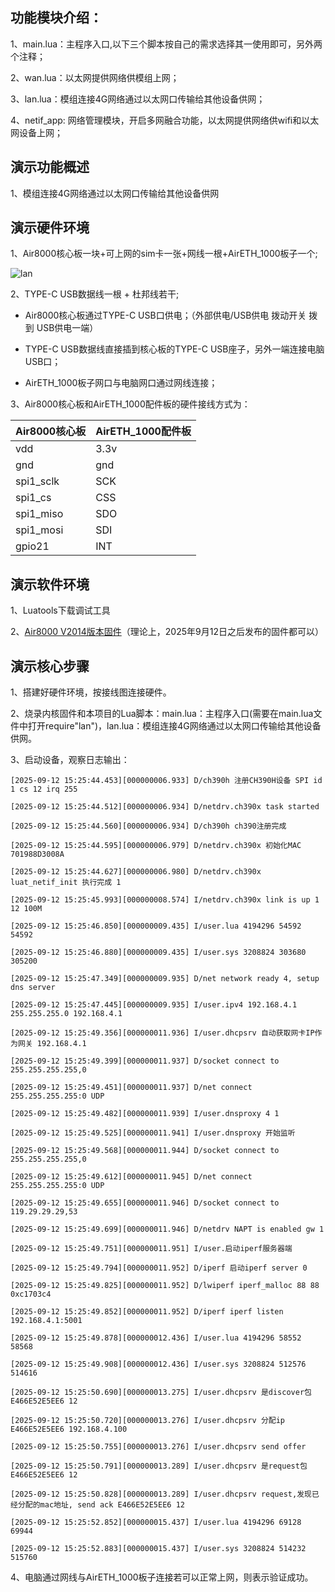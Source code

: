 ## 功能模块介绍：

1、main.lua：主程序入口,以下三个脚本按自己的需求选择其一使用即可，另外两个注释；

2、wan.lua：以太网提供网络供模组上网；

3、lan.lua：模组连接4G网络通过以太网口传输给其他设备供网；

4、netif_app: 网络管理模块，开启多网融合功能，以太网提供网络供wifi和以太网设备上网；

## 演示功能概述

1、模组连接4G网络通过以太网口传输给其他设备供网 

## 演示硬件环境

1、Air8000核心板一块+可上网的sim卡一张+网线一根+AirETH_1000板子一个;

[](https://docs.openLuat.com/cdn/image/AirETH_1000.jpg)

![lan](E:\文档池\新建文件夹\luatos-doc-pool\docs\root\docs\air8000\luatos\app\image\lan.jpg)

2、TYPE-C USB数据线一根 + 杜邦线若干;

* Air8000核心板通过TYPE-C USB口供电；（外部供电/USB供电 拨动开关 拨到 USB供电一端）

* TYPE-C USB数据线直接插到核心板的TYPE-C USB座子，另外一端连接电脑USB口；

* AirETH_1000板子网口与电脑网口通过网线连接；

3、Air8000核心板和AirETH_1000配件板的硬件接线方式为：

| Air8000核心板 | AirETH_1000配件板 |
| ---------- | -------------- |
| vdd        | 3.3v           |
| gnd        | gnd            |
| spi1_sclk  | SCK            |
| spi1_cs    | CSS            |
| spi1_miso  | SDO            |
| spi1_mosi  | SDI            |
| gpio21     | INT            |

演示软件环境
------

1、Luatools下载调试工具

2、[Air8000 V2014版本固件](https://docs.openluat.com/air8000/luatos/firmware/)（理论上，2025年9月12日之后发布的固件都可以） 

## 演示核心步骤

1、搭建好硬件环境，按接线图连接硬件。

2、烧录内核固件和本项目的Lua脚本：main.lua：主程序入口(需要在main.lua文件中打开require"lan")，lan.lua：模组连接4G网络通过以太网口传输给其他设备供网。

3、启动设备，观察日志输出：

```
[2025-09-12 15:25:44.453][000000006.933] D/ch390h 注册CH390H设备 SPI id 1 cs 12 irq 255

[2025-09-12 15:25:44.512][000000006.934] D/netdrv.ch390x task started

[2025-09-12 15:25:44.560][000000006.934] D/ch390h ch390注册完成

[2025-09-12 15:25:44.595][000000006.979] D/netdrv.ch390x 初始化MAC 701988D3008A

[2025-09-12 15:25:44.627][000000006.980] D/netdrv.ch390x luat_netif_init 执行完成 1

[2025-09-12 15:25:45.993][000000008.574] I/netdrv.ch390x link is up 1 12 100M

[2025-09-12 15:25:46.850][000000009.435] I/user.lua 4194296 54592 54592

[2025-09-12 15:25:46.880][000000009.435] I/user.sys 3208824 303680 305200

[2025-09-12 15:25:47.349][000000009.935] D/net network ready 4, setup dns server

[2025-09-12 15:25:47.445][000000009.935] I/user.ipv4 192.168.4.1 255.255.255.0 192.168.4.1

[2025-09-12 15:25:49.356][000000011.936] I/user.dhcpsrv 自动获取网卡IP作为网关 192.168.4.1

[2025-09-12 15:25:49.399][000000011.937] D/socket connect to 255.255.255.255,0

[2025-09-12 15:25:49.451][000000011.937] D/net connect 255.255.255.255:0 UDP

[2025-09-12 15:25:49.482][000000011.939] I/user.dnsproxy 4 1

[2025-09-12 15:25:49.525][000000011.941] I/user.dnsproxy 开始监听

[2025-09-12 15:25:49.568][000000011.944] D/socket connect to 255.255.255.255,0

[2025-09-12 15:25:49.612][000000011.945] D/net connect 255.255.255.255:0 UDP

[2025-09-12 15:25:49.655][000000011.946] D/socket connect to 119.29.29.29,53

[2025-09-12 15:25:49.699][000000011.946] D/netdrv NAPT is enabled gw 1

[2025-09-12 15:25:49.751][000000011.951] I/user.启动iperf服务器端

[2025-09-12 15:25:49.794][000000011.952] D/iperf 启动iperf server 0

[2025-09-12 15:25:49.825][000000011.952] D/lwiperf iperf_malloc 88 88 0xc1703c4

[2025-09-12 15:25:49.852][000000011.952] D/iperf iperf listen 192.168.4.1:5001

[2025-09-12 15:25:49.878][000000012.436] I/user.lua 4194296 58552 58568

[2025-09-12 15:25:49.908][000000012.436] I/user.sys 3208824 512576 514616

[2025-09-12 15:25:50.690][000000013.275] I/user.dhcpsrv 是discover包 E466E52E5EE6 12

[2025-09-12 15:25:50.720][000000013.276] I/user.dhcpsrv 分配ip E466E52E5EE6 192.168.4.100

[2025-09-12 15:25:50.755][000000013.276] I/user.dhcpsrv send offer

[2025-09-12 15:25:50.791][000000013.289] I/user.dhcpsrv 是request包 E466E52E5EE6 12

[2025-09-12 15:25:50.828][000000013.289] I/user.dhcpsrv request,发现已经分配的mac地址, send ack E466E52E5EE6 12

[2025-09-12 15:25:52.852][000000015.437] I/user.lua 4194296 69128 69944

[2025-09-12 15:25:52.883][000000015.437] I/user.sys 3208824 514232 515760

```

4、电脑通过网线与AirETH_1000板子连接若可以正常上网，则表示验证成功。
